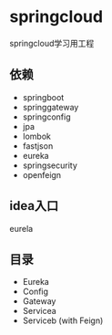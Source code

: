 # springcloud

springcloud学习用工程

## 依赖

- springboot
- springgateway
- springconfig
- jpa
- lombok
- fastjson
- eureka
- springsecurity
- openfeign

## idea入口

eurela

## 目录

- Eureka
- Config
- Gateway
- Servicea
- Serviceb (with Feign)
